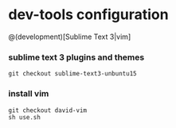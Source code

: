 # dev-tools configuration
@(development)[Sublime Text 3|vim]
### sublime text 3 plugins and themes
```
git checkout sublime-text3-unbuntu15
```
### install vim
```
git checkout david-vim
sh use.sh
```